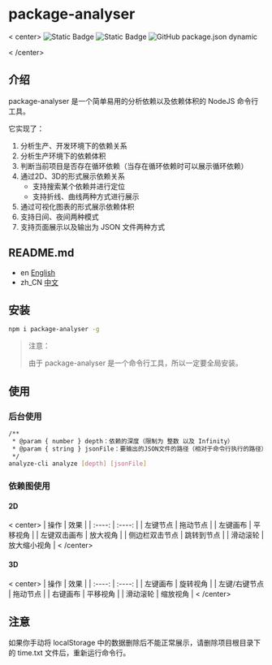 # package-analyser

< center>
![Static Badge](https://img.shields.io/badge/experimental-orange)
![Static Badge](https://img.shields.io/badge/license-Apache_2.0-orange)
![GitHub package.json dynamic](https://img.shields.io/github/package-json/v/Jackson-Mseven/package-analyser)

< /center>

## 介绍

package-analyser 是一个简单易用的分析依赖以及依赖体积的 NodeJS 命令行工具。

它实现了：

1.  分析生产、开发环境下的依赖关系
2.  分析生产环境下的依赖体积
3.  判断当前项目是否存在循环依赖（当存在循环依赖时可以展示循环依赖）
4.  通过2D、3D的形式展示依赖关系
    -   支持搜索某个依赖并进行定位
    -   支持折线、曲线两种方式进行展示
5.  通过可视化图表的形式展示依赖体积
6.  支持日间、夜间两种模式
7.  支持页面展示以及输出为 JSON 文件两种方式

## README.md
- en [English](README.md)
- zh_CN [中文](README.zh_CN.md)

## 安装

```bash
npm i package-analyser -g
```

>   注意：
>
>   由于 package-analyser 是一个命令行工具，所以一定要全局安装。

## 使用

### 后台使用

```bash
/**
 * @param { number } depth：依赖的深度（限制为 整数 以及 Infinity）
 * @param { string } jsonFile：要输出的JSON文件的路径（相对于命令行执行的路径）
 */
analyze-cli analyze [depth] [jsonFile]
```

### 依赖图使用
#### 2D
< center>
|  操作   |  效果  |
|  :----:  | :----:  |
| 左键节点  |  拖动节点 |
| 左键画布  |  平移视角 |
| 左键双击画布  |  放大视角 |
| 侧边栏双击节点  | 跳转到节点 |
| 滑动滚轮  | 放大缩小视角 |
< /center>

#### 3D
< center>
|  操作   |  效果  |
|  :----:  | :----:  |
| 左键画布  | 旋转视角 |
| 左键/右键节点  | 拖动节点 |
| 右键画布  | 平移视角 |
| 滑动滚轮  | 缩放视角 |
< /center>

## 注意

如果你手动将 localStorage 中的数据删除后不能正常展示，请删除项目根目录下的 time.txt 文件后，重新运行命令行。